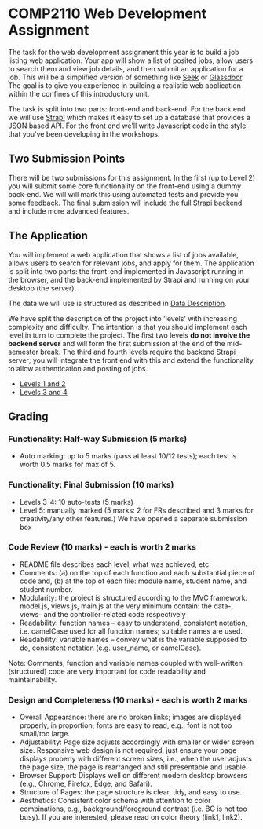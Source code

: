 # COMP2110 Web Development Assignment

The task for the web development assignment this year is to build a job
listing web application.  Your app will show a list of posited jobs, allow
users to search them and view job details, and then submit an application
for a job.  This will be a simplified version of something like [Seek](https://seek.com.au) or [Glassdoor](https://glassdoor.com.au).  The goal is to give you
experience in building a realistic web application within the confines of
this introductory unit. 

The task is split into two parts: front-end and back-end.   For the back end
we will use [Strapi](https://strapi.io) which makes it easy to set up a
database that provides a JSON based API.   For the front end we'll write
Javascript code in the style that you've been developing in the workshops.

## Two Submission Points

There will be two submissions for this assignment. In the first (up to Level 2) 
you will submit
some core functionality on the front-end using a dummy back-end.  We will will
mark this using automated tests and provide you some feedback.  The final submission
will include the full Strapi backend and include more advanced features.

## The Application

You will implement a web application that shows a list of jobs available, allows
users to search for relevant jobs, and apply for them.  The application is
split into two parts: the front-end implemented in Javascript running in the
browser, and the back-end implemented by Strapi and running on your
desktop (the server).

The data we will use is structured as described in [Data Description](data.md).  

We have split the description of the project into 'levels' with increasing
complexity and difficulty.  The intention is that you should implement each
level in turn to complete the project.  The first two levels __do not involve
the backend server__ and will form
the first submission at the end of the mid-semester break.  The third and fourth
levels require the backend Strapi server; you will integrate the front end with
this and extend the functionality to allow authentication and posting of jobs.

* [Levels 1 and 2](level1-2.md)
* [Levels 3 and 4](level3-4.md)

## Grading

### Functionality: Half-way Submission (5 marks)

* Auto marking: up to 5 marks (pass at least 10/12 tests); each test is worth
0.5 marks for max of 5.

### Functionality: Final Submission (10 marks) 

* Levels 3-4: 10 auto-tests (5 marks)
* Level 5: manually marked (5 marks: 2 for FRs described and 3 marks 
for creativity/any other features.) We have opened a separate submission box

### Code Review (10 marks) - each is worth 2 marks

* README file describes each level, what was achieved, etc.
* Comments: (a) on the top of each function and each substantial piece of code
and, (b) at the top of each file: module name, student name, and student number.
* Modularity: the project is structured according to the MVC framework: model.js,
views.js, main.js at the very minimum contain: the data-, views- and the
controller-related code respectively
* Readability: function names – easy to understand, consistent notation, i.e.
camelCase used for all function names; suitable names are used.
* Readability: variable names – convey what is the variable supposed to do,
consistent notation (e.g. user_name, or camelCase).

Note: Comments, function and variable names coupled with well-written
(structured) code are very important for code readability and maintainability.

### Design and Completeness (10 marks) - each is worth 2 marks

* Overall Appearance: there are no broken links; images are displayed properly,
in proportion; fonts are easy to read, e.g., font is not too small/too large.
* Adjustability: Page size adjusts accordingly with smaller or wider screen size.
Responsive web design is not required, just ensure your page displays properly
with different screen sizes, i.e., when the user adjusts the page size, the page is
rearranged and still presentable and usable.
* Browser Support: Displays well on different modern desktop browsers 
(e.g., Chrome, Firefox, Edge, and Safari).
* Structure of Pages: the page structure is clear, tidy, and easy to use.
* Aesthetics: Consistent color schema with attention to color combinations,
e.g., background/foreground contrast (i.e.  BG is not too busy). If you are interested,
please read on color theory (link1, link2).

